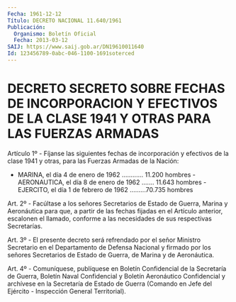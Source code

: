 ```yaml
---
Fecha: 1961-12-12
Título: DECRETO NACIONAL 11.640/1961
Publicación:
  Organismo: Boletín Oficial
  Fecha: 2013-03-12
SAIJ: https://www.saij.gob.ar/DN19610011640
Id: 123456789-0abc-046-1100-1691soterced
---
```

# DECRETO SECRETO SOBRE FECHAS DE INCORPORACION Y EFECTIVOS DE LA CLASE 1941 Y OTRAS PARA LAS FUERZAS ARMADAS

<a id="1"></a>
Artículo 1º - Fíjanse las siguientes fechas de incorporación y efectivos de la clase 1941 y otras, para las Fuerzas Armadas de la Nación:

- MARINA, el día 4 de enero de 1962 ............ 11.200 hombres - AERONAUTICA, el día 8 de enero de 1962 ....... 11.643 hombres - EJERCITO, el día 1 de febrero de 1962 .........70.735 hombres

<a id="2"></a>
Art. 2º - Facúltase a los señores Secretarios de Estado de Guerra, Marina y Aeronáutica para que, a partir de las fechas fijadas en el Artículo anterior, escalonen el llamado, conforme a las necesidades de sus respectivas Secretarías.

<a id="3"></a>
Art. 3º - El presente decreto será refrendado por el señor Ministro Secretario en el Departamento de Defensa Nacional y firmado por los señores Secretarios de Estado de Guerra, de Marina y de Aeronáutica.

<a id="4"></a>
Art. 4º - Comuníquese, publíquese en Boletín Confidencial de la Secretaría de Guerra, Boletín Naval Confidencial y Boletín Aeronáutico Confidencial y archívese en la Secretaría de Estado de Guerra (Comando en Jefe del Ejército - Inspección General Territorial).